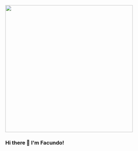 <p>
    <img src="./img/bg.gif" height='400' >
</p>

### Hi there 👋 I'm Facundo!

<!--
**FacundoArdizzi/FacundoArdizzi** is a ✨ _special_ ✨ repository because its `README.md` (this file) appears on your GitHub profile.

Here are some ideas to get you started:
    I see myself as a proactive person, it is my desire to progress in my career and gain experience.
	I am passionate about learning. I like teamwork and solving problems. I have a very good predisposition to receive advice, suggestions and indications that allow me to improve my performance.
	At this stage of life, in which I am inserting myself in the labor market, my ambition is to incorporate knowledge, upgrade my skills, be efficient and effective in the company that I perform in order to be able to train and enhace my work performance in the future.
	I like to read a little bit every day and train every week
- 🔭 I’m currently working on ...
- 🌱 I’m currently learning ...
- 👯 I’m looking to collaborate on ...
- 🤔 I’m looking for help with ...
- 💬 Ask me about ...
- 📫 How to reach me: ...
- 😄 Pronouns: ...
- ⚡ Fun fact: ...
-->
